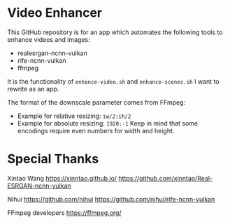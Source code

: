 # Video Enhancer

This GitHub repository is for an app which automates the following tools to enhance videos and images:
- realesrgan-ncnn-vulkan
- rife-ncnn-vulkan
- ffmpeg

It is the functionality of `enhance-video.sh` and `enhance-scenes.sh` I want to rewrite as an app.

The format of the downscale parameter comes from FFmpeg:
- Example for relative resizing: `iw/2:ih/2`
- Example for absolute resizing: `1920:-1`
Keep in mind that some encodings require even numbers for width and height.

# Special Thanks

Xintao Wang
https://xinntao.github.io/
https://github.com/xinntao/Real-ESRGAN-ncnn-vulkan

Nihui
https://github.com/nihui
https://github.com/nihui/rife-ncnn-vulkan

FFmpeg developers
https://ffmpeg.org/